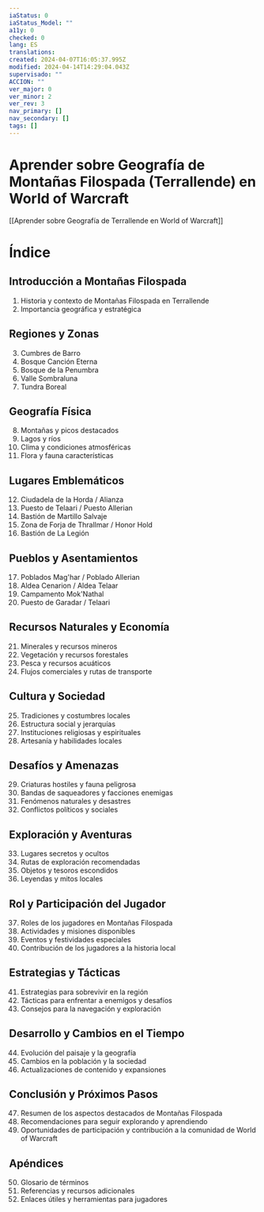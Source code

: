 ```yaml
---
iaStatus: 0
iaStatus_Model: ""
a11y: 0
checked: 0
lang: ES
translations: 
created: 2024-04-07T16:05:37.995Z
modified: 2024-04-14T14:29:04.043Z
supervisado: ""
ACCION: ""
ver_major: 0
ver_minor: 2
ver_rev: 3
nav_primary: []
nav_secondary: []
tags: []
---
```

# Aprender sobre Geografía de Montañas Filospada (Terrallende) en World of Warcraft

[[Aprender sobre Geografía de Terrallende en World of Warcraft]]

# Índice

## Introducción a Montañas Filospada
1. Historia y contexto de Montañas Filospada en Terrallende
2. Importancia geográfica y estratégica

## Regiones y Zonas
3. Cumbres de Barro
4. Bosque Canción Eterna
5. Bosque de la Penumbra
6. Valle Sombraluna
7. Tundra Boreal

## Geografía Física
8. Montañas y picos destacados
9. Lagos y ríos
10. Clima y condiciones atmosféricas
11. Flora y fauna características

## Lugares Emblemáticos
12. Ciudadela de la Horda / Alianza
13. Puesto de Telaari / Puesto Allerian
14. Bastión de Martillo Salvaje
15. Zona de Forja de Thrallmar / Honor Hold
16. Bastión de La Legión

## Pueblos y Asentamientos
17. Poblados Mag'har / Poblado Allerian
18. Aldea Cenarion / Aldea Telaar
19. Campamento Mok'Nathal
20. Puesto de Garadar / Telaari

## Recursos Naturales y Economía
21. Minerales y recursos mineros
22. Vegetación y recursos forestales
23. Pesca y recursos acuáticos
24. Flujos comerciales y rutas de transporte

## Cultura y Sociedad
25. Tradiciones y costumbres locales
26. Estructura social y jerarquías
27. Instituciones religiosas y espirituales
28. Artesanía y habilidades locales

## Desafíos y Amenazas
29. Criaturas hostiles y fauna peligrosa
30. Bandas de saqueadores y facciones enemigas
31. Fenómenos naturales y desastres
32. Conflictos políticos y sociales

## Exploración y Aventuras
33. Lugares secretos y ocultos
34. Rutas de exploración recomendadas
35. Objetos y tesoros escondidos
36. Leyendas y mitos locales

## Rol y Participación del Jugador
37. Roles de los jugadores en Montañas Filospada
38. Actividades y misiones disponibles
39. Eventos y festividades especiales
40. Contribución de los jugadores a la historia local

## Estrategias y Tácticas
41. Estrategias para sobrevivir en la región
42. Tácticas para enfrentar a enemigos y desafíos
43. Consejos para la navegación y exploración

## Desarrollo y Cambios en el Tiempo
44. Evolución del paisaje y la geografía
45. Cambios en la población y la sociedad
46. Actualizaciones de contenido y expansiones

## Conclusión y Próximos Pasos
47. Resumen de los aspectos destacados de Montañas Filospada
48. Recomendaciones para seguir explorando y aprendiendo
49. Oportunidades de participación y contribución a la comunidad de World of Warcraft

## Apéndices
50. Glosario de términos
51. Referencias y recursos adicionales
52. Enlaces útiles y herramientas para jugadores
